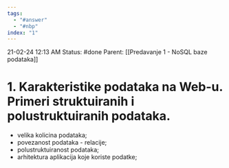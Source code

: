 ```yaml
---
tags:
  - "#answer"
  - "#nbp"
index: "1"
---
```

21-02-24  12:13 AM
Status: #done 
Parent: [[Predavanje 1 - NoSQL baze podataka]]

# 1. Karakteristike podataka na Web-u. Primeri struktuiranih i polustruktuiranih podataka.

- velika kolicina podataka;
- povezanost podataka - relacije;
- polustruktuiranost podataka;
- arhitektura aplikacija koje koriste podatke;